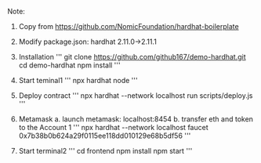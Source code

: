 Note:
1. Copy from https://github.com/NomicFoundation/hardhat-boilerplate
2. Modify package.json: hardhat 2.11.0->2.11.1

1. Installation
'''
git clone https://github.com/github167/demo-hardhat.git
cd demo-hardhat
npm install
'''
2. Start teminal1
'''
npx hardhat node
'''

3. Deploy contract
'''
npx hardhat --network localhost run scripts/deploy.js
'''

4. Metamask
a. launch metamask: localhost:8454
b. transfer eth and token to the Account 1
'''
npx hardhat --network localhost faucet 0x7b38b0b624a29f0115ee118dd010129e68b5df56
'''

5. Start terminal2
'''
cd frontend
npm install
npm start
'''
